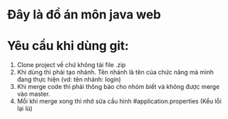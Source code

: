 # Đây là đồ án môn java web
# Yêu cầu khi dùng git:
1. Clone project về chứ không tải file .zip
2. Khi dùng thì phải tạo nhánh. Tên nhánh là tên của chức năng mà mình đang thực hiện (vd: tên nhánh: login)
3. Khi merge code thì phải thông báo cho nhóm biết và không được merge vào master.
4. Mỗi khi merge xong thì nhớ sửa cấu hình #application.properties (Kểu lỗi lại lú)
 
